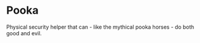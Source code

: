 # Pooka
Physical security helper that can - like the mythical pooka horses - do both good and evil.
